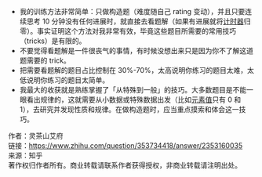 -   我的训练方法非常简单：只做构造题（难度随自己 rating 变动），并且只要连续思考 10 分钟没有任何进展时，就直接去看题解（如果有进展就将[计时器](https://www.zhihu.com/search?q=%E8%AE%A1%E6%97%B6%E5%99%A8&search_source=Entity&hybrid_search_source=Entity&hybrid_search_extra=%7B%22sourceType%22%3A%22answer%22%2C%22sourceId%22%3A2353160035%7D)归零）。事实证明这个方法对我非常有效，毕竟这些题目所需要的常用技巧（tricks）是有限的。
-   不要觉得看题解是一件很丧气的事情，有时候没想出来只是因为你不了解这道题需要的 trick。
-   把需要看题解的题目占比控制在 30%-70%，太高说明你练习的题目太难，太低说明你练习的题目太简单。
-   我最大的收获就是熟练掌握了「从特殊到一般」的技巧。大多数题目是不能一眼看出规律的，这就需要从小数据或特殊数据出发（比如[元素值](https://www.zhihu.com/search?q=%E5%85%83%E7%B4%A0%E5%80%BC&search_source=Entity&hybrid_search_source=Entity&hybrid_search_extra=%7B%22sourceType%22%3A%22answer%22%2C%22sourceId%22%3A2353160035%7D)只有 0 和 1），去研究并发现性质和规律。在做构造题时，应当重点摸索和体会这一技巧。

  
  
作者：灵茶山艾府  
链接：https://www.zhihu.com/question/353734418/answer/2353160035  
来源：知乎  
著作权归作者所有。商业转载请联系作者获得授权，非商业转载请注明出处。